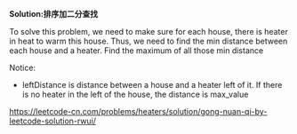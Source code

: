 **Solution:排序加二分查找**

To solve this problem, we need to make sure for each house, there is heater in heat to warm this house. Thus, we need to find the min distance between each house and a heater. Find the maximum of all those min distance

Notice:
- leftDistance is distance between a house and a heater left of it. If there is no heater in the left of the house, the distance is max_value

https://leetcode-cn.com/problems/heaters/solution/gong-nuan-qi-by-leetcode-solution-rwui/



